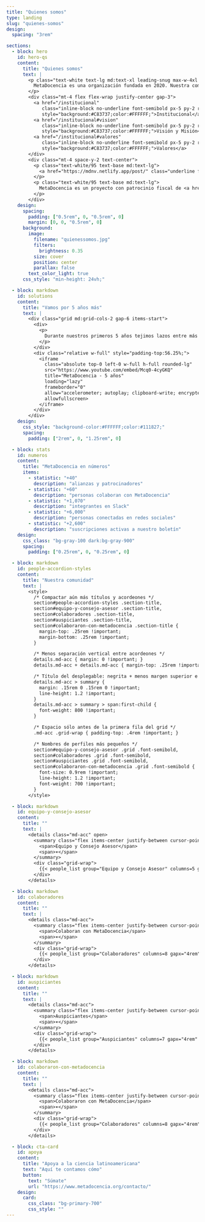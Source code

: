 ```yaml
---
title: "Quienes somos"
type: landing
slug: "quienes-somos"
design:
  spacing: "3rem"

sections:
  - block: hero
    id: hero-qs
    content:
      title: "Quienes somos"
      text: |
        <p class="text-white text-lg md:text-xl leading-snug max-w-4xl mx-auto">
          MetaDocencia es una organización fundada en 2020. Nuestra comunidad está formada por personas y organizaciones que trabajan construyendo capacidades científicas locales para transformar la ciencia global. Hacemos crecer el conocimiento en red, desde América Latina hacia el mundo.
        </p>
        <div class="mt-4 flex flex-wrap justify-center gap-3">
          <a href="/institucional"
             class="inline-block no-underline font-semibold px-5 py-2 rounded-md text-base"
             style="background:#C83737;color:#FFFFFF;">Institucional</a>
          <a href="/institucional#vision"
             class="inline-block no-underline font-semibold px-5 py-2 rounded-md text-base"
             style="background:#C83737;color:#FFFFFF;">Visión y Misión</a>
          <a href="/institucional#valores"
             class="inline-block no-underline font-semibold px-5 py-2 rounded-md text-base"
             style="background:#C83737;color:#FFFFFF;">Valores</a>
        </div>
        <div class="mt-4 space-y-2 text-center">
          <p class="text-white/95 text-base md:text-lg">
            <a href="https://mdnv.netlify.app/post/" class="underline font-semibold text-white">Lee cómo nació MetaDocencia</a> en palabras de nuestra Co-Directora, Laura Ación.
          </p>
          <p class="text-white/95 text-base md:text-lg">
            MetaDocencia es un proyecto con patrocinio fiscal de <a href="https://www.codeforsociety.org/" class="underline font-semibold text-white">Code for Science &amp; Society</a>.
          </p>
        </div>
    design:
      spacing:
        padding: ["0.5rem", 0, "0.5rem", 0]
        margin: [0, 0, "0.5rem", 0]
      background:
        image:
          filename: "quienessomos.jpg"
          filters:
            brightness: 0.35
          size: cover
          position: center
          parallax: false
        text_color_light: true
      css_style: "min-height: 24vh;"

  - block: markdown
    id: solutions
    content:
      title: "Vamos por 5 años más"
      text: |
        <div class="grid md:grid-cols-2 gap-6 items-start">
          <div>
            <p>
              Durante nuestros primeros 5 años tejimos lazos entre más de 2.000 profesionales de ciencia y técnica. Lo hicimos trabajando en equipo, de manera colectiva y en alianza con más de 40 comunidades. Gracias por estos primeros 5 años de aprendizaje, colaboración y crecimiento.
            </p>
          </div>
          <div class="relative w-full" style="padding-top:56.25%;">
            <iframe
              class="absolute top-0 left-0 w-full h-full rounded-lg"
              src="https://www.youtube.com/embed/Mcq0-4cyGKQ"
              title="MetaDocencia - 5 años"
              loading="lazy"
              frameborder="0"
              allow="accelerometer; autoplay; clipboard-write; encrypted-media; gyroscope; picture-in-picture; web-share"
              allowfullscreen>
            </iframe>
          </div>
        </div>
    design:
      css_style: "background-color:#FFFFFF;color:#111827;"
      spacing:
        padding: ["2rem", 0, "1.25rem", 0]

  - block: stats
    id: numeros
    content:
      title: "MetaDocencia en números"
      items:
        - statistic: "+40"
          description: "alianzas y patrocinadores"
        - statistic: "+60"
          description: "personas colaboran con MetaDocencia"
        - statistic: "+1,070"
          description: "integrantes en Slack"
        - statistic: "+6,000"
          description: "personas conectadas en redes sociales"
        - statistic: "+2,600"
          description: "suscripciones activas a nuestro boletín"
    design:
      css_class: "bg-gray-100 dark:bg-gray-900"
      spacing:
        padding: ["0.25rem", 0, "0.25rem", 0]

  - block: markdown
    id: people-accordion-styles
    content:
      title: "Nuestra comunidad"
      text: |
        <style>
          /* Compactar aún más títulos y acordeones */
          section#people-accordion-styles .section-title,
          section#equipo-y-consejo-asesor .section-title,
          section#colaboradores .section-title,
          section#auspiciantes .section-title,
          section#colaboraron-con-metadocencia .section-title {
            margin-top: .25rem !important;
            margin-bottom: .25rem !important;
          }

          /* Menos separación vertical entre acordeones */
          details.md-acc { margin: 0 !important; }
          details.md-acc + details.md-acc { margin-top: .25rem !important; }

          /* Título del desplegable: negrita + menos margen superior e inferior */
          details.md-acc > summary {
            margin: .15rem 0 .15rem 0 !important;
            line-height: 1.2 !important;
          }
          details.md-acc > summary > span:first-child {
            font-weight: 800 !important;
          }

          /* Espacio sólo antes de la primera fila del grid */
          .md-acc .grid-wrap { padding-top: .4rem !important; }

          /* Nombres de perfiles más pequeños */
          section#equipo-y-consejo-asesor .grid .font-semibold,
          section#colaboradores .grid .font-semibold,
          section#auspiciantes .grid .font-semibold,
          section#colaboraron-con-metadocencia .grid .font-semibold {
            font-size: 0.9rem !important;
            line-height: 1.2 !important;
            font-weight: 700 !important;
          }
        </style>

  - block: markdown
    id: equipo-y-consejo-asesor
    content:
      title: ""
      text: |
        <details class="md-acc" open>
          <summary class="flex items-center justify-between cursor-pointer select-none">
            <span>Equipo y Consejo Asesor</span>
            <span>▾</span>
          </summary>
          <div class="grid-wrap">
            {{< people_list group="Equipo y Consejo Asesor" columns=5 gapx="4rem" gapy="0.5rem" >}}
          </div>
        </details>

  - block: markdown
    id: colaboradores
    content:
      title: ""
      text: |
        <details class="md-acc">
          <summary class="flex items-center justify-between cursor-pointer select-none">
            <span>Colaboran con MetaDocencia</span>
            <span>▾</span>
          </summary>
          <div class="grid-wrap">
            {{< people_list group="Colaboradores" columns=8 gapx="4rem" gapy="0.5rem" >}}
          </div>
        </details>

  - block: markdown
    id: auspiciantes
    content:
      title: ""
      text: |
        <details class="md-acc">
          <summary class="flex items-center justify-between cursor-pointer select-none">
            <span>Auspiciantes</span>
            <span>▾</span>
          </summary>
          <div class="grid-wrap">
            {{< people_list group="Auspiciantes" columns=7 gapx="4rem" gapy="0.5rem" >}}
          </div>
        </details>

  - block: markdown
    id: colaboraron-con-metadocencia
    content:
      title: ""
      text: |
        <details class="md-acc">
          <summary class="flex items-center justify-between cursor-pointer select-none">
            <span>Colaboraron con MetaDocencia</span>
            <span>▾</span>
          </summary>
          <div class="grid-wrap">
            {{< people_list group="Colaboradores" columns=8 gapx="4rem" gapy="0.5rem" >}}
          </div>
        </details>

  - block: cta-card
    id: apoya
    content:
      title: "Apoya a la ciencia latinoamericana"
      text: "Aquí te contamos cómo"
      button:
        text: "Súmate"
        url: "https://www.metadocencia.org/contacto/"
    design:
      card:
        css_class: "bg-primary-700"
        css_style: ""
---
```

